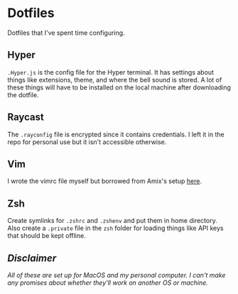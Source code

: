 # Dotfiles
Dotfiles that I've spent time configuring.

## Hyper
`.Hyper.js` is the config file for the Hyper terminal. It has settings about things like extensions, theme, and where the bell sound is stored. A lot of these things will have to be installed on the local machine after downloading the dotfile.

## Raycast
The `.rayconfig` file is encrypted since it contains credentials. I left it in the repo for personal use but it isn't accessible otherwise.

## Vim
I wrote the vimrc file myself but borrowed from Amix's setup [here](https://github.com/amix/vimrc).

## Zsh
Create symlinks for `.zshrc` and `.zshenv` and put them in home directory. Also create a `.private` file in the `zsh` folder for loading things like API keys that should be kept offline.

## *Disclaimer*
*All of these are set up for MacOS and my personal computer. I can't make any promises about whether they'll work on another OS or machine.*
